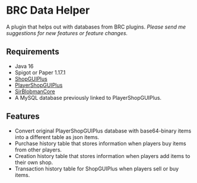 # BRC Data Helper
A plugin that helps out with databases from BRC plugins.
*Please send me suggestions for new features or feature changes.*

## Requirements
- Java 16
- Spigot or Paper 1.17.1
- [ShopGUIPlus](https://www.spigotmc.org/resources/6515/)
- [PlayerShopGUIPlus](https://www.spigotmc.org/resources/37707/)
- [SirBlobmanCore](https://www.spigotmc.org/resources/83189/)
- A MySQL database previously linked to PlayerShopGUIPlus.

## Features
- Convert original PlayerShopGUIPlus database with base64-binary items into a different table as json items.
- Purchase history table that stores information when players buy items from other players.
- Creation history table that stores information when players add items to their own shop.
- Transaction history table for ShopGUIPlus when players sell or buy items.
